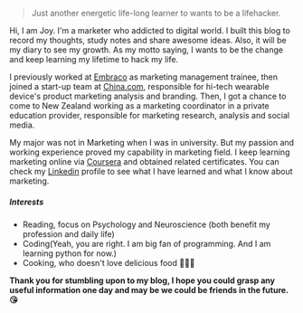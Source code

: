 

> Just another energetic life-long learner to wants to be a lifehacker.   


Hi, I am Joy. I'm a marketer who addicted to digital world. I built this blog to record my thoughts, study notes and share awesome ideas. Also, it will be my diary to see my growth. As my motto saying, I wants to be the change and keep learning my lifetime to hack my life.

I previously worked at [Embraco](https://www.embraco.com) as marketing management trainee, then joined a start-up team at [China.com](https://www.china.com), responsible for hi-tech wearable device's product marketing analysis and branding. Then, I got a chance to come to New Zealand working as a marketing coordinator in a private education provider, responsible for marketing research, analysis and social media.

My major was not in Marketing when I was in university. But my passion and working experience proved my capability in marketing field. I keep learning marketing online via [Coursera](https://www.coursera.org) and obtained related certificates. You can check my [Linkedin](https://www.linkedin.com/in/joyhumin/) profile to see what I have learned and what I know about marketing.


##### Interests

- Reading, focus on Psychology and Neuroscience (both benefit my profession and daily life)
- Coding(Yeah, you are right. I am big fan of programming. And I am learning python for now.)
- Cooking, who doesn't love delicious food 🍱🥞🥘

**Thank you for stumbling upon to my blog, I hope you could grasp any useful information one day and may be we could be friends in the future. 😘**

